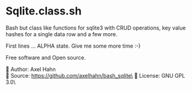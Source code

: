 # Sqlite.class.sh

Bash but class like functions for sqlite3 with CRUD operations,
key value hashes for a single data row and a few more.

First lines ... ALPHA state. Give me some more time :-)

Free software and Open source.

👤 Author: Axel Hahn\
📄 Source: https://github.com/axelhahn/bash_sqlite\
📜 License: GNU GPL 3.0\
<!-- 
📗 Docs: see [www.axel-hahn.de/docs](https://www.axel-hahn.de/docs/bash_sqlite/)
-->